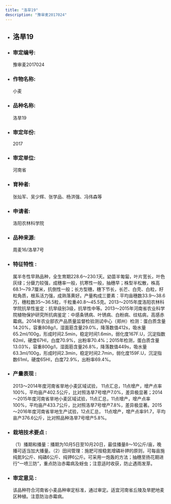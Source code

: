 ```yaml
---
title: "洛旱19"
description: "豫审麦2017024"
---
```

* ## 洛旱19
* ###  审定编号:  
   豫审麦2017024

*  ### 作物名称:  
   小麦

*   ###  品种名称: 
    洛旱19

*   ### 审定年份: 
    2017

*   ### 审定单位:  
    河南省

*   ### 育种者:  
    张灿军、吴少辉、张学品、杨洪强、冯伟森等

*   ### 申请者:  
    洛阳农林科学院

*   ### 品种来源:  
    周麦16/洛旱7号

*   ### 特征特性 : 
    属半冬性早熟品种，全生育期228.6～230.1天。幼苗半匍匐，叶片宽长，叶色灰绿；分蘖力较强，成穗率一般，抗寒性一般，抽穗早；株型半松散，株高68.1～79.7厘米，抗倒性一般；长方型穗，穗下节长，长芒、白壳、白粒，籽粒角质，根系活力强，成熟落黄好。产量构成三要素：平均亩穗数33.9～38.6万，穗粒数35～36.5粒，千粒重40.8～45.5克。2013～2015年度洛阳农林科学院抗旱性鉴定：抗旱级别3级，抗旱性中等。2013～2015年河南省农业科学院植物保护研究所抗病鉴定：中感条锈病、叶锈病、白粉病、纹枯病，高感赤霉病。2014年农业部农产品质量监督检验测试中心（郑州）检测：蛋白质含量14.20%，容重808g/l，湿面筋含量29.0%，降落数值412s，吸水量65.2ml/100g，形成时间2.5min，稳定时间1.6min，弱化度167F.U，沉淀指数62ml，硬度67HI，白度70.9%，出粉率70.4%；2015年检测，蛋白质含量13.03%，容重800g/l，湿面筋含量26.8%，降落数值449s，吸水量63.3ml/100g，形成时间2.3min，稳定时间2.7min，弱化度159F.U，沉淀指数61ml，硬度65HI，白度72.9%，出粉率69.4%。

*   ### 产量表现 : 
    2013～2014年度河南省旱地小麦区域试验， 11点汇总，11点增产，增产点率100%，平均亩产402.5公斤，比对照洛旱7号增产7.0%，差异极显著；2014～2015年度河南省旱地小麦区域试验，11点汇总，11点增产，增产点率100%，平均亩产433.7公斤，比对照洛旱7号增产7.8%，差异极显著。2015～2016年度河南省旱地生产试验，12点汇总， 11点增产，增产点率91.7，平均亩产376.6公斤，比对照品种洛旱7号增产5.8%。

*   ### 栽培技术要点 : 
    （1）播期和播量：播期为10月5日至10月20日，最佳播量8～10公斤/亩，晚播可适当加大播量。（2）田间管理：施肥可按稳氮增磷补钾的原则，可每亩施纯氮9公斤、纯磷6公斤、纯钾6公斤。可采用一炮轰的方法；抽穗至扬花期进行“一喷三防”，重点防治赤霉病及蚜虫；注意适时收获，防止遇雨发芽。

*   ### 审定意见 : 
    该品种符合河南省小麦品种审定标准，通过审定。适宜河南省丘陵及旱肥地麦区种植。注意防治赤霉病。
